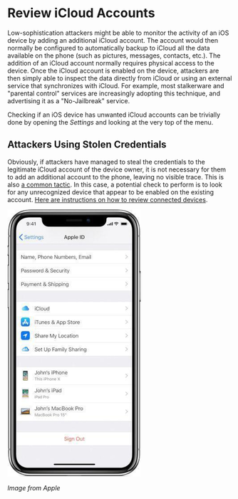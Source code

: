 # Review iCloud Accounts


Low-sophistication attackers might be able to monitor the activity of an iOS device by adding an additional iCloud account. The account would then normally be configured to automatically backup to iCloud all the data available on the phone (such as pictures, messages, contacts, etc.). The addition of an iCloud account normally requires physical access to the device. Once the iCloud account is enabled on the device, attackers are then simply able to inspect the data directly from iCloud or using an external service that synchronizes with iCloud. For example, most stalkerware and "parental control" services are increasingly adopting this technique, and advertising it as a "No-Jailbreak" service.


Checking if an iOS device has unwanted iCloud accounts can be trivially done by opening the _Settings_ and looking at the very top of the menu.


## Attackers Using Stolen Credentials


Obviously, if attackers have managed to steal the credentials to the legitimate iCloud account of the device owner, it is not necessary for them to add an additional account to the phone, leaving no visible trace. This is also [a common tactic](https://www.vice.com/en\_us/article/4xpgnj/paranoid-spouses-can-spy-on-partners-ios-10-devices-with-icloud-backups). In this case, a potential check to perform is to look for any unrecognized device that appear to be enabled on the existing account. [Here are instructions on how to review connected devices](https://support.apple.com/en-us/HT205064).


![](../.gitbook/assets/icloud.jpg)


_Image from Apple_
